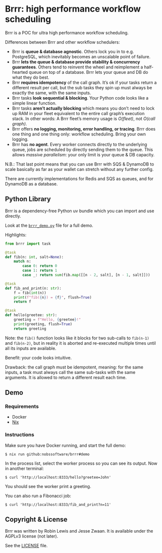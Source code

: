 # Brrr: high performance workflow scheduling

Brrr is a POC for ultra high performance workflow scheduling.

Differences between Brrr and other workflow schedulers:

- Brrr is **queue & database agnostic**. Others lock you in to e.g. PostgreSQL, which inevitably becomes an unscalable point of failure.
- Brrr **lets the queue & database provide stability & concurrency guarantees**.  Others tend to reinvent the wheel and reimplement a half-hearted queue on top of a database.  Brrr lets your queue and DB do what they do best.
- Brrr **requires idempotency** of the call graph.  It’s ok if your tasks return a different result per call, but the sub tasks they spin up must always be exactly the same, with the same inputs.
- Brrr tasks **look sequential & blocking**.  Your Python code looks like a simple linear function.
- Brrr tasks **aren’t actually blocking** which means you don’t need to lock up RAM in your fleet equivalent to the entire call graph’s execution stack.  In other words: A Brrr fleet’s memory usage is *O(fleet)*, not *O(call graph)*.
- Brrr offers **no logging, monitoring, error handling, or tracing**.  Brrr does one thing and one thing only: workflow scheduling.  Bring your own logging.
- Brrr has **no agent**.  Every worker connects directly to the underlying queue, jobs are scheduled by directly sending them to the queue.  This allows *massive parallelism*: your only limit is your queue & DB capacity.

N.B.: That last point means that you can use Brrr with SQS & DynamoDB to scale basically as far as your wallet can stretch without any further config.

There are currently implementations for Redis and SQS as queues, and for DynamoDB as a database.

## Python Library

Brrr is a dependency-free Python uv bundle which you can import and use directly.

Look at the [`brrr_demo.py`](brrr_demo.py) file for a full demo.

Highlights:

```py
from brrr import task

@task
def fib(n: int, salt=None):
    match n:
        case 0: return 0
        case 1: return 1
        case _: return sum(fib.map([[n - 2, salt], [n - 1, salt]]))

@task
def fib_and_print(n: str):
    f = fib(int(n))
    print(f"fib({n}) = {f}", flush=True)
    return f

@task
def hello(greetee: str):
    greeting = f"Hello, {greetee}!"
    print(greeting, flush=True)
    return greeting
```

Note: the `fib()` function looks like it blocks for two sub-calls to `fib(n-1)` and `fib(n-2)`, but in reality it is aborted and re-executed multiple times until all its inputs are available.

Benefit: your code looks intuitive.

Drawback: the call graph must be idempotent, meaning: for the same inputs, a task must always call the same sub-tasks with the same arguments.  It is allowed to return a different result each time.


## Demo

### Requirements

- Docker
- [Nix](https://nixos.org)

### Instructions

Make sure you have Docker running, and start the full demo:

```
$ nix run github:nobssoftware/brrr#demo
```

In the process list, select the worker process so you can see its output.   Now in another terminal:

```
$ curl 'http://localhost:8333/hello?greetee=John'
```

You should see the worker print a greeting.

You can also run a Fibonacci job:

```
$ curl 'http://localhost:8333/fib_and_print?n=11'
```


## Copyright & License

Brrr was written by Robin Lewis and Jesse Zwaan.  It is available under the AGPLv3 license (not later).

See the [LICENSE](LICENSE) file.
